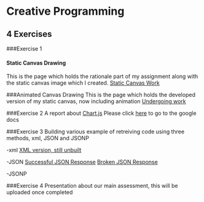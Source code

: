 # Creative Programming
## 4 Exercises


###Exercise 1
#### Static Canvas Drawing
This is the page which holds the rationale part of my assignment along with the static canvas image which I created.
[Static Canvas Work](https://jdumontsigma.github.io/creative_exercise/Exercise%201/dist/index.html "Static Canvas Work")

###Animated Canvas Drawing
This is the page which holds the developed version of my static canvas, now including animation
[Undergoing work](https://jdumontsigma.github.io/creative_exercise/Exercise%201/dist/animated.html "Static Canvas Work")

###Exercise 2
A report about [Chart.js](http://www.chartjs.org/ "Chart.JS")
Please click [here](https://docs.google.com/document/d/1nCTjZjxjRrjRBdyg4OhmtmTvaWavIATlLn5tGUKxTJU/edit?usp=sharing "Chart.JS report") to go to the google docs

###Exercise 3
Building various example of retreiving code using three methods, xml, JSON and JSONP

-xml
[XML version, still unbuilt]("")

-JSON
[Successful JSON Response](https://jdumontsigma.github.io/creative_exercise/Exercise%203/json.html "Successfull Callback")
[Broken JSON Response](https://jdumontsigma.github.io/creative_exercise/Exercise%203/json_broken.html "Broken Callback")

-JSONP

###Exercise 4
Presentation about our main assessment, this will be uploaded once completed
